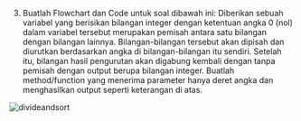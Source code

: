 3. Buatlah Flowchart dan Code untuk soal dibawah ini:
   Diberikan sebuah variabel yang berisikan bilangan integer dengan ketentuan angka 0 (nol) dalam variabel tersebut merupakan pemisah antara satu bilangan dengan bilangan lainnya. Bilangan-bilangan tersebut akan dipisah dan diurutkan berdasarkan angka di bilangan-bilangan itu sendiri. Setelah itu, bilangan hasil pengurutan akan digabung kembali dengan tanpa pemisah dengan output berupa bilangan integer. Buatlah method/function yang menerima parameter hanya deret angka dan menghasilkan output seperti keterangan di atas.

![divideandsort](https://user-images.githubusercontent.com/97004294/164456664-2795030a-f770-4e62-9bf4-55bf81f3441d.png)
